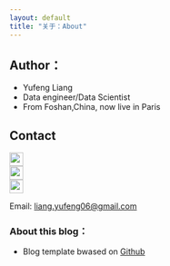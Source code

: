 ```yaml
---
layout: default
title: "关于：About"
---
```


## Author：

* Yufeng Liang
* Data engineer/Data Scientist
* From Foshan,China, now live in Paris

## Contact

<p class="contact">
    <a href="https://www.weibo.com/aiaiaic4" title="Contact me on Weibo"><img src="http://www.sinaimg.cn/blog/developer/wiki/LOGO_32x32.png" width="24" height="24" style="display:inline-block;vertical-align:middle"></a><br/>
    <a href="https://www.linkedin.com/in/liangyufeng" title="Contact me on linkedin"><img src="https://www.linkedin.com/favicon.ico" width="24" height="24" style="display:inline-block;vertical-align:middle"></a><br/>
    <a href="https://github.com/LiangYufengGit" title="Github"><img src="http://www.github.com/favicon.ico" width="24" height="24" style="display:inline-block;vertical-align:middle"></a><br/>
    
Email: liang.yufeng06@gmail.com 
</p>

### About this blog：

* Blog template bwased on [Github](https://github.com/LippiOuYang/LippiOuYang.github.io)
